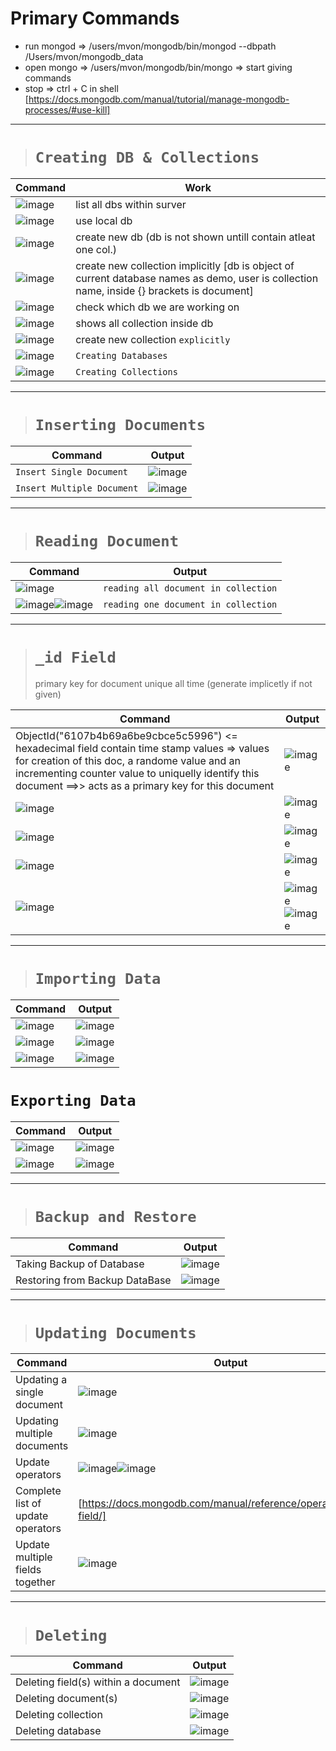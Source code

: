 # Primary Commands
  * run mongod => /users/mvon/mongodb/bin/mongod --dbpath /Users/mvon/mongodb_data
  * open mongo => /users/mvon/mongodb/bin/mongo   => start giving commands 
  * stop => ctrl + C in shell [https://docs.mongodb.com/manual/tutorial/manage-mongodb-processes/#use-kill]
----

># `Creating DB & Collections`

Command | Work
------ | --------
![image](https://user-images.githubusercontent.com/26667491/127486180-65e03a7f-e014-4531-ae38-e98c15723bc3.png) | list all dbs within surver 
![image](https://user-images.githubusercontent.com/26667491/127486265-fd883bd2-1ffd-40be-9bf3-becd75cb6c33.png) | use local db 
![image](https://user-images.githubusercontent.com/26667491/127486318-7a6ea2c8-1427-464e-adf6-ea80f48215d3.png) | create new db (db is not shown untill contain atleat one col.)  
![image](https://user-images.githubusercontent.com/26667491/127486667-cf09ab31-4c3a-4d5b-a363-1c346773b480.png) | create new collection implicitly [db is object of current database names as demo, user is collection name, inside {} brackets is document] 
![image](https://user-images.githubusercontent.com/26667491/127487922-a015b5b9-cfe0-4429-8931-87f40593bf5b.png) | check which db we are working on 
![image](https://user-images.githubusercontent.com/26667491/127486930-e2203403-28b9-4335-bc45-11749f3d0b49.png) | shows all collection inside db
![image](https://user-images.githubusercontent.com/26667491/127487347-1def44f9-fe7c-45c1-8a08-e84c0c4d6762.png) | create new collection `explicitly`
![image](https://user-images.githubusercontent.com/26667491/127488475-5525843b-46de-4777-9e6f-e05640c659f3.png) | `Creating Databases`
![image](https://user-images.githubusercontent.com/26667491/127488566-e25df411-6d86-48e7-be42-7d9d56b1ac1b.png) | `Creating Collections`

---

># `Inserting Documents`

Command | Output
---- | ------
`Insert Single Document`  | ![image](https://user-images.githubusercontent.com/26667491/127490435-201407b2-ce8d-4ad1-9ef6-8d495fcd6577.png)
`Insert Multiple Document` | ![image](https://user-images.githubusercontent.com/26667491/127490513-0ffd2afd-9d32-4725-ac8d-31d7d582ff14.png)

---

># `Reading Document`

Command | Output
------  | -------
![image](https://user-images.githubusercontent.com/26667491/127491149-a25e5c16-59be-4003-b162-bfc5ccf081a9.png) | `reading all document in collection`
![image](https://user-images.githubusercontent.com/26667491/127491255-9061a83d-217a-4f5b-be89-ee724668e8f5.png)![image](https://user-images.githubusercontent.com/26667491/127491925-4d1da4d0-d364-4a0b-a699-282fefc1343e.png) | `reading one document in collection`


---

># `_id Field` 
>primary key for document 
>unique all time (generate implicetly if not given)

Command | Output
------  | -------
ObjectId("6107b4b69a6be9cbce5c5996") <= hexadecimal field contain time stamp values => values for creation of this doc, a randome value and an incrementing counter value to uniquelly identify this document ==>> acts as a primary key for this document| ![image](https://user-images.githubusercontent.com/26667491/127835010-58f8e282-eba4-43b6-af85-73573a8594af.png)
![image](https://user-images.githubusercontent.com/26667491/127492253-7ce3b682-e9aa-43aa-93a3-2cd52214b917.png) | ![image](https://user-images.githubusercontent.com/26667491/127492276-ab4115f7-79ba-4b88-aa54-7933b0168729.png)
![image](https://user-images.githubusercontent.com/26667491/127492330-5fa52760-f332-428b-a8a9-c71ce1078600.png) | ![image](https://user-images.githubusercontent.com/26667491/127492377-50913795-3928-41af-bd4a-0c6313184f88.png)
![image](https://user-images.githubusercontent.com/26667491/127492505-e8d211ee-34cf-4978-b325-dea7c3f26297.png) | ![image](https://user-images.githubusercontent.com/26667491/127492531-93435451-3bd0-4626-855e-47f87669bab8.png)
![image](https://user-images.githubusercontent.com/26667491/127493189-2d327a68-0b0c-4d5e-b452-0a1309a0eb3b.png) | ![image](https://user-images.githubusercontent.com/26667491/127493218-020fd2a4-6f08-4bd6-990d-0a164c9b1d1f.png)![image](https://user-images.githubusercontent.com/26667491/127493256-d8b09a59-f22b-48b1-a748-e1485fcaecb6.png)

---

># `Importing Data`
Command | Output
------  | -------
![image](https://user-images.githubusercontent.com/26667491/127493591-2b18462a-108b-482b-b8bf-08e08c6fac88.png) | ![image](https://user-images.githubusercontent.com/26667491/127493657-79842623-d462-464b-a459-a3c6e67f664b.png)
![image](https://user-images.githubusercontent.com/26667491/127493737-6204aec1-45cc-4413-97a4-dfa64b5b6036.png) | ![image](https://user-images.githubusercontent.com/26667491/127493798-cfa35bc1-998f-484a-91ff-0a163bd6ba96.png)
![image](https://user-images.githubusercontent.com/26667491/127493826-c25ceb76-44ee-41a1-81a6-3936554b9503.png) | ![image](https://user-images.githubusercontent.com/26667491/127493962-ff43d391-b185-4cdd-a41b-658b646aa440.png)

# `Exporting Data`
Command | Output
------  | -------
![image](https://user-images.githubusercontent.com/26667491/127494191-23b67cdc-0293-4ae6-805c-7df6e7744663.png) | ![image](https://user-images.githubusercontent.com/26667491/127494238-9b7cf434-e964-4905-9631-6f1979303b9d.png)
![image](https://user-images.githubusercontent.com/26667491/127494255-51ba9217-8a04-43cc-b9b8-badcbeb79529.png) | ![image](https://user-images.githubusercontent.com/26667491/127494290-4223e676-ac8e-44c7-a6cf-a2dbc3ae7f44.png)

---

># `Backup and Restore`
Command | Output
------  | -------
Taking Backup of Database | ![image](https://user-images.githubusercontent.com/26667491/127495370-89053cb2-8828-4383-84e4-93cae09cef00.png)
Restoring from Backup DataBase | ![image](https://user-images.githubusercontent.com/26667491/127495407-1c15a32a-3c6f-47f0-b673-581c8255f9e2.png)

---

># `Updating Documents`
Command | Output
------  | -------
Updating a single document | ![image](https://user-images.githubusercontent.com/26667491/127503282-76611b25-59c3-4548-969c-9be549bd3c06.png)
Updating multiple documents | ![image](https://user-images.githubusercontent.com/26667491/127503315-ab707b1b-a56e-4fee-b7e6-1e764a8bb9fa.png)
Update operators | ![image](https://user-images.githubusercontent.com/26667491/127503850-430f9951-4e3c-4e42-8a1a-e013142356e4.png)![image](https://user-images.githubusercontent.com/26667491/127503562-36f53725-4cbf-4538-a982-9d3aa224b913.png)
Complete list of update operators | [https://docs.mongodb.com/manual/reference/operator/update-field/]
Update multiple fields together | ![image](https://user-images.githubusercontent.com/26667491/127504097-639977cf-e51c-4e2c-b186-22454352d147.png)

---

># `Deleting`
Command | Output
------  | -------
Deleting field(s) within a document | ![image](https://user-images.githubusercontent.com/26667491/127504392-4c094ca8-562d-4600-994f-2bc206619a6f.png)
Deleting document(s) | ![image](https://user-images.githubusercontent.com/26667491/127504480-23617ae1-4620-463d-ade5-ba6fd6d60e9d.png)
Deleting collection | ![image](https://user-images.githubusercontent.com/26667491/127504553-58310402-c243-4a54-8a1e-d4762399243e.png)
Deleting database | ![image](https://user-images.githubusercontent.com/26667491/127504612-5d7fe011-e62e-476e-9dbc-885ab0f4c497.png)







